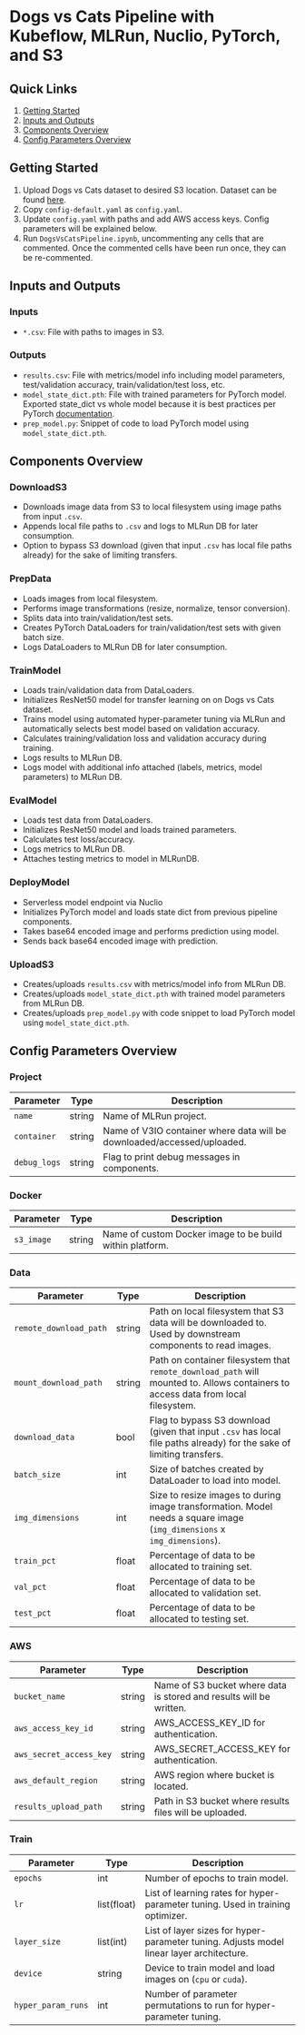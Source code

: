 # Dogs vs Cats Pipeline with Kubeflow, MLRun, Nuclio, PyTorch, and S3
## Quick Links
1. [Getting Started](#Getting-Started)
2. [Inputs and Outputs](#Inputs-and-Outputs)
3. [Components Overview](#Components-Overview)
4. [Config Parameters Overview](#Config-Parameters-Overview)

## Getting Started
1. Upload Dogs vs Cats dataset to desired S3 location. Dataset can be found [here](https://github.com/igz-us-sales/dogs_vs_cats_data/tree/master/data).
2. Copy `config-default.yaml` as `config.yaml`.
3. Update `config.yaml` with paths and add AWS access keys. Config parameters will be explained below.
4. Run `DogsVsCatsPipeline.ipynb`, uncommenting any cells that are commented. Once the commented cells have been run once, they can be re-commented.

## Inputs and Outputs
### Inputs
- `*.csv`: File with paths to images in S3.

### Outputs
- `results.csv`: File with metrics/model info including model parameters, test/validation accuracy, train/validation/test loss, etc.
- `model_state_dict.pth`: File with trained parameters for PyTorch model. Exported state_dict vs whole model because it is best practices per PyTorch [documentation](https://pytorch.org/tutorials/beginner/saving_loading_models.html).
- `prep_model.py`: Snippet of code to load PyTorch model using `model_state_dict.pth`.

## Components Overview
### DownloadS3
   - Downloads image data from S3 to local filesystem using image paths from input  `.csv`.
   - Appends local file paths to  `.csv` and logs to MLRun DB for later consumption.
   - Option to bypass S3 download (given that input `.csv` has local file paths already) for the sake of limiting transfers.
   
### PrepData
   - Loads images from local filesystem.
   - Performs image transformations (resize, normalize, tensor conversion).
   - Splits data into train/validation/test sets.
   - Creates PyTorch DataLoaders for train/validation/test sets with given batch size.
   - Logs DataLoaders to MLRun DB for later consumption.
   
### TrainModel
   - Loads train/validation data from DataLoaders.
   - Initializes ResNet50 model for transfer learning on on Dogs vs Cats dataset.
   - Trains model using automated hyper-parameter tuning via MLRun and automatically selects best model based on validation accuracy.
   - Calculates training/validation loss and validation accuracy during training.
   - Logs results to MLRun DB.
   - Logs model with additional info attached (labels, metrics, model parameters) to MLRun DB.
   
### EvalModel
   - Loads test data from DataLoaders.
   -  Initializes ResNet50 model and loads trained parameters.
   - Calculates test loss/accuracy.
   - Logs metrics to MLRun DB.
   - Attaches testing metrics to model in MLRunDB.
   
### DeployModel
   - Serverless model endpoint via Nuclio
   - Initializes PyTorch model and loads state dict from previous pipeline components.
   - Takes base64 encoded image and performs prediction using model.
   - Sends back base64 encoded image with prediction.
   
### UploadS3
- Creates/uploads  `results.csv` with metrics/model info from MLRun DB.
- Creates/uploads `model_state_dict.pth` with trained model parameters from MLRun DB.
- Creates/uploads `prep_model.py` with code snippet to load PyTorch model using `model_state_dict.pth`.

## Config Parameters Overview
### Project
|Parameter|Type| Description|
|--|--|--|
| `name` | string | Name of MLRun project.  |
| `container` | string | Name of V3IO container where data will be downloaded/accessed/uploaded.  |
| `debug_logs` | string | Flag to print debug messages in components.  |

### Docker
|Parameter|Type| Description|
|--|--|--|
| `s3_image` | string | Name of custom Docker image to be build within platform.  |

### Data
|Parameter|Type| Description|
|--|--|--|
| `remote_download_path` | string | Path on local filesystem that S3 data will be downloaded to. Used by downstream components to read images.  |
| `mount_download_path` | string | Path on container filesystem that `remote_download_path` will mounted to. Allows containers to access data from local filesystem. |
| `download_data` | bool | Flag to bypass S3 download (given that input `.csv` has local file paths already) for the sake of limiting transfers. |
| `batch_size` | int | Size of batches created by DataLoader to load into model. |
| `img_dimensions` | int | Size to resize images to during image transformation. Model needs a square image (`img_dimensions` x `img_dimensions`). |
| `train_pct` | float | Percentage of data to be allocated to training set. |
| `val_pct` | float | Percentage of data to be allocated to validation set. |
| `test_pct` | float | Percentage of data to be allocated to testing set. |

### AWS
|Parameter|Type| Description|
|--|--|--|
| `bucket_name` | string | Name of S3 bucket where data is stored and results will be written.  |
| `aws_access_key_id` | string | AWS_ACCESS_KEY_ID for authentication.  |
| `aws_secret_access_key` | string | AWS_SECRET_ACCESS_KEY for authentication.  |
| `aws_default_region` | string | AWS region where bucket is located.  |
| `results_upload_path` | string | Path in S3 bucket where results files will be uploaded.  |

### Train
|Parameter|Type| Description|
|--|--|--|
| `epochs` | int | Number of epochs to train model.  |
| `lr` | list(float) | List of learning rates for hyper-parameter tuning. Used in training optimizer.  |
| `layer_size` | list(int) | List of layer sizes for hyper-parameter tuning. Adjusts model linear layer architecture.  |
| `device` | string | Device to train model and load images on (`cpu` or `cuda`).  |
| `hyper_param_runs` | int | Number of parameter permutations to run for hyper-parameter tuning.  |